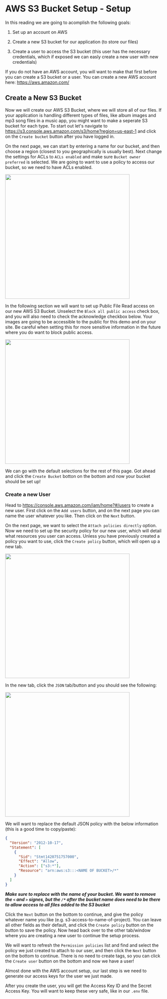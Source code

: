 # AWS S3 Bucket Setup - Setup

In this reading we are going to acomplish the following goals:

1. Set up an account on AWS

2. Create a new S3 bucket for our application (to store our files)

3. Create a user to access the S3 bucket (this user has the necessary
   credentials, which if exposed we can easly create a new user with new
   credentials)


If you do not have an AWS account, you will want to make that first before you
can create a S3 bucket or a user.  You can create a new AWS account here:
https://aws.amazon.com/



## Create a New S3 Bucket


Now we will create our AWS S3 Bucket, where we will store all of our files.  If
your application is handling different types of files, like album images and mp3
song files in a music app, you might want to make a seperate S3 bucket for each
type. To start out let's navigate to
https://s3.console.aws.amazon.com/s3/home?region=us-east-1 and click on the
`Create bucket` button after you have logged in.  

On the next page, we can start by entering a name for our bucket, and then
choose a region (closest to you geographically is usually best).  Next change
the settings for ACLs to `ACLs enabled` and make sure `Bucket owner preferred`
is selected.  We are going to want to use a policy to access our bucket, so we
need to have ACLs enabled.

<img
src='https://res.cloudinary.com/app-academy4/image/upload/v1687282077/AWS/Screenshot_2023-06-20_at_1.19.10_PM_fpv688.png'
style='width: 400px;' />

In the following section we will want to set up Public File Read access on our
new AWS S3 Bucket.  Unselect the `Block all public access` check box, and you
will also need to check the acknowledge checkbox below.  Your images are going
to be accessible to the public for this demo and on your site. Be careful when
setting this for more sensitive information in the future where you do want to
block public access.

<img
src='https://res.cloudinary.com/app-academy4/image/upload/v1687282074/AWS/Screenshot_2023-06-20_at_1.22.25_PM_gfhiv5.png'
style='width: 400px;' />


We can go with the default selections for the rest of this page.  Got ahead and
click the `Create Bucket` botton on the bottom and now your bucket should be set
up!  


### Create a new User


Head to https://console.aws.amazon.com/iam/home?#/users to create a new user.  First click on the `Add users` button, and on the next page you can name the user whatever you like. Then click on the `Next` button.


On the next page, we want to select the `Attach policies directly` option.   Now we need to set up the security policy for our new user, which will detail what resources you user can access.  Unless you have previously created a policy you want to use, click the `Create policy` button, which will open up a new tab.

<img
src='https://res.cloudinary.com/app-academy4/image/upload/v1687284227/AWS/Screenshot_2023-06-20_at_2.01.32_PM_jg9tho.png'
style='width: 400px;' />


In the new tab, click the `JSON` tab/button and you should see the following:

<img
src='https://res.cloudinary.com/app-academy4/image/upload/v1687284686/AWS/Screenshot_2023-06-20_at_2.09.42_PM_vbnzqg.png'
style='width: 400px;' />


We will want to replace the default JSON policy with the below information (this is a good time to copy/paste):

```json
{
  "Version": "2012-10-17",
  "Statement": [
    {
      "Sid": "Stmt1420751757000",
      "Effect": "Allow",
      "Action": ["s3:*"],
      "Resource": "arn:aws:s3:::<NAME OF BUCKET>/*"
    }
  ]
}
```
***Make sure to replace <NAME OF BUCKET> with the name of your bucket.  We want to remove the `<` and `>` signes, but the `/*` after the bucket name does need to be there to allow access to all files added to the S3 bucket***


Click the `Next` button on the bottom to continue, and give the policy whatever name you like (e.g. s3-access-to-name-of-project). You can leave all other fields as their default, and click the `Create policy` button on the button to save the policy.  Now head back over to the other tab/window where you are creating a new user to continue the setup process.

We will want to refresh the `Permission policies` list and find and select the policy we just created to attach to our user, and then click the `Next` button on the bottom to continue. There is no need to create tags, so you can click the `Create user` button on the bottom and now we have a user!

Almost done with the AWS account setup, our last step is we need to generate our access keys for the user we just made.  


After you create the user, you will get the Access Key ID and the Secret Access
Key.   You will want to keep these very safe, like in our `.env` file.
